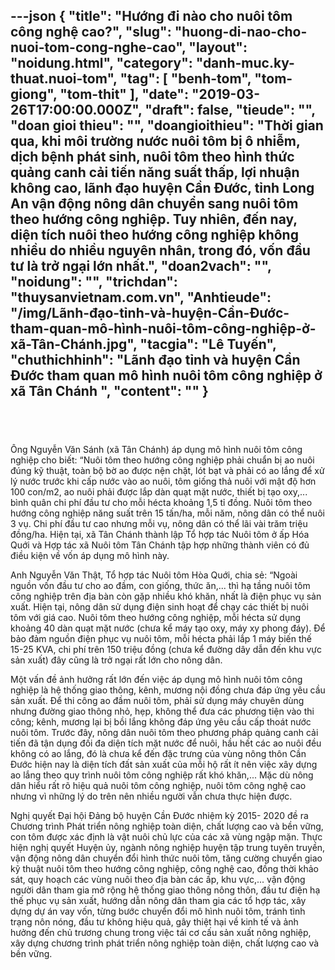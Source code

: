 ---json
{
    "title": "Hướng đi nào cho nuôi tôm công nghệ cao?",
    "slug": "huong-di-nao-cho-nuoi-tom-cong-nghe-cao",
    "layout": "noidung.html",
    "category": "danh-muc.ky-thuat.nuoi-tom",
    "tag": [
        "benh-tom",
        "tom-giong",
        "tom-thit"
    ],
    "date": "2019-03-26T17:00:00.000Z",
    "draft": false,
    "tieude": "",
    "doan gioi thieu": "",
    "doangioithieu": "Thời gian qua, khi môi trường nước nuôi tôm bị ô nhiễm, dịch bệnh phát sinh, nuôi tôm theo hình thức quảng canh cải tiến năng suất thấp, lợi nhuận không cao, lãnh đạo huyện Cần Đước, tỉnh Long An vận động nông dân chuyển sang nuôi tôm theo hướng công nghiệp. Tuy nhiên, đến nay, diện tích nuôi theo hướng công nghiệp không nhiều do nhiều nguyên nhân, trong đó, vốn đầu tư là trở ngại lớn nhất.",
    "doan2vach": "",
    "noidung": "",
    "trichdan": "thuysanvietnam.com.vn",
    "Anhtieude": "/img/Lãnh-đạo-tỉnh-và-huyện-Cần-Đước-tham-quan-mô-hình-nuôi-tôm-công-nghiệp-ở-xã-Tân-Chánh.jpg",
    "tacgia": "Lê Tuyến",
    "chuthichhinh": "Lãnh đạo tỉnh và huyện Cần Đước tham quan mô hình nuôi tôm công nghiệp ở xã Tân Chánh ",
    "__content__": ""
}
---
<h2>&nbsp;</h2>

<p>&Ocirc;ng Nguyễn Văn S&aacute;nh (x&atilde; T&acirc;n Ch&aacute;nh) &aacute;p dụng m&ocirc; h&igrave;nh nu&ocirc;i t&ocirc;m c&ocirc;ng nghiệp cho biết: &ldquo;Nu&ocirc;i t&ocirc;m theo hướng c&ocirc;ng nghiệp phải chuẩn bị ao nu&ocirc;i đ&uacute;ng kỹ thuật, to&agrave;n bộ bờ ao được nện chặt, l&oacute;t bạt v&agrave; phải c&oacute; ao lắng để xử l&yacute; nước trước khi cấp nước v&agrave;o ao nu&ocirc;i, t&ocirc;m giống thả nu&ocirc;i với mật độ hơn 100 con/m2, ao nu&ocirc;i phải được lắp d&agrave;n quạt mặt nước, thiết bị tạo oxy,... b&igrave;nh qu&acirc;n chi ph&iacute; đầu tư cho mỗi h&eacute;cta khoảng 1,5 tỉ đồng. Nu&ocirc;i t&ocirc;m theo hướng c&ocirc;ng nghiệp năng suất tr&ecirc;n 15 tấn/ha, mỗi năm, n&ocirc;ng d&acirc;n c&oacute; thể nu&ocirc;i 3 vụ. Chi ph&iacute; đầu tư cao nhưng mỗi vụ, n&ocirc;ng d&acirc;n c&oacute; thể l&atilde;i v&agrave;i trăm triệu đồng/ha. Hiện tại, x&atilde; T&acirc;n Ch&aacute;nh th&agrave;nh lập Tổ hợp t&aacute;c Nu&ocirc;i t&ocirc;m ở ấp H&oacute;a Quới v&agrave; Hợp t&aacute;c x&atilde; Nu&ocirc;i t&ocirc;m T&acirc;n Ch&aacute;nh tập hợp những th&agrave;nh vi&ecirc;n c&oacute; đủ điều kiện về vốn &aacute;p dụng m&ocirc; h&igrave;nh n&agrave;y.&nbsp;</p>

<p>Anh Nguyễn Văn Thật, Tổ hợp t&aacute;c Nu&ocirc;i t&ocirc;m H&ograve;a Quới, chia sẻ: &ldquo;Ngo&agrave;i nguồn vốn đầu tư cho ao đầm, con giống, thức ăn,... th&igrave; hạ tầng nu&ocirc;i t&ocirc;m c&ocirc;ng nghiệp tr&ecirc;n địa b&agrave;n c&ograve;n gặp nhiều kh&oacute; khăn, nhất l&agrave; điện phục vụ sản xuất. Hiện tại, n&ocirc;ng d&acirc;n sử dụng điện sinh hoạt để chạy c&aacute;c thiết bị nu&ocirc;i t&ocirc;m với gi&aacute; cao. Nu&ocirc;i t&ocirc;m theo hướng c&ocirc;ng nghiệp, mỗi h&eacute;cta sử dụng khoảng 40 d&agrave;n quạt mặt nước (chưa kể m&aacute;y tạo oxy, m&aacute;y xy phong đ&aacute;y). Để bảo đảm nguồn điện phục vụ nu&ocirc;i t&ocirc;m, mỗi h&eacute;cta phải lắp 1 m&aacute;y biến thế 15-25 KVA, chi ph&iacute; tr&ecirc;n 150 triệu đồng (chưa kể đường d&acirc;y dẫn đến khu vực sản xuất) đ&acirc;y cũng l&agrave; trở ngại rất lớn cho n&ocirc;ng d&acirc;n.</p>

<p>Một vấn đề ảnh hưởng rất lớn đến việc &aacute;p dụng m&ocirc; h&igrave;nh nu&ocirc;i t&ocirc;m c&ocirc;ng nghiệp l&agrave; hệ thống giao th&ocirc;ng, k&ecirc;nh, mương nội đồng chưa đ&aacute;p ứng y&ecirc;u cầu sản xuất. Để thi c&ocirc;ng ao đầm nu&ocirc;i t&ocirc;m, phải sử dụng m&aacute;y chuy&ecirc;n d&ugrave;ng nhưng đường giao th&ocirc;ng nhỏ, hẹp, kh&ocirc;ng thể đưa c&aacute;c phương tiện v&agrave;o thi c&ocirc;ng; k&ecirc;nh, mương lại bị bồi lắng kh&ocirc;ng đ&aacute;p ứng y&ecirc;u cầu cấp tho&aacute;t nước nu&ocirc;i t&ocirc;m. Trước đ&acirc;y, n&ocirc;ng d&acirc;n nu&ocirc;i t&ocirc;m theo phương ph&aacute;p quảng canh cải tiến đ&atilde; tận dụng đối đa diện t&iacute;ch mặt nước để nu&ocirc;i, hầu hết c&aacute;c ao nu&ocirc;i đều kh&ocirc;ng c&oacute; ao lắng, đ&oacute; l&agrave; chưa kể đến đặc trưng của v&ugrave;ng n&ocirc;ng th&ocirc;n Cần Đước hiện nay l&agrave; diện t&iacute;ch đất sản xuất của mỗi hộ rất &iacute;t n&ecirc;n việc x&acirc;y dựng ao lắng theo&nbsp;quy tr&igrave;nh nu&ocirc;i t&ocirc;m c&ocirc;ng nghiệp rất kh&oacute; khăn,... Mặc d&ugrave; n&ocirc;ng d&acirc;n hiểu rất r&otilde; hiệu quả nu&ocirc;i t&ocirc;m c&ocirc;ng nghiệp, nu&ocirc;i t&ocirc;m c&ocirc;ng nghệ cao nhưng v&igrave; những l&yacute; do tr&ecirc;n n&ecirc;n nhiều người vẫn chưa thực hiện được.</p>

<p>Nghị quyết &ETH;ại hội Đảng bộ huyện Cần Đước nhiệm kỳ 2015- 2020 đề ra Chương tr&igrave;nh Ph&aacute;t triển n&ocirc;ng nghiệp to&agrave;n diện, chất lượng cao v&agrave; bền vững, con t&ocirc;m được x&aacute;c định l&agrave; vật nu&ocirc;i chủ lực của c&aacute;c x&atilde; v&ugrave;ng ngập mặn. Thực hiện nghị quyết Huyện ủy, ng&agrave;nh n&ocirc;ng nghiệp huyện tập trung tuy&ecirc;n truyền, vận động n&ocirc;ng d&acirc;n chuyển đổi h&igrave;nh thức nu&ocirc;i t&ocirc;m, tăng cường chuyển giao kỹ thuật nu&ocirc;i t&ocirc;m theo hướng c&ocirc;ng nghiệp, c&ocirc;ng nghệ cao, đồng thời khảo s&aacute;t, quy hoạch c&aacute;c v&ugrave;ng nu&ocirc;i theo địa b&agrave;n c&aacute;c ấp, khu vực,... vận động người d&acirc;n tham gia mở rộng hệ thống giao th&ocirc;ng n&ocirc;ng th&ocirc;n, đầu tư điện hạ thế phục vụ sản xuất, hướng dẫn n&ocirc;ng d&acirc;n tham gia c&aacute;c tổ hợp t&aacute;c, x&acirc;y dựng dự &aacute;n vay vốn, từng bước chuyển đổi m&ocirc; h&igrave;nh nu&ocirc;i t&ocirc;m, tr&aacute;nh t&igrave;nh trạng n&ocirc;n n&oacute;ng, đầu tư kh&ocirc;ng hiệu quả, g&acirc;y thiệt hại về kinh tế v&agrave; ảnh hưởng đến chủ trương chung trong việc t&aacute;i cơ cấu sản xuất n&ocirc;ng nghiệp, x&acirc;y dựng chương tr&igrave;nh ph&aacute;t triển n&ocirc;ng nghiệp to&agrave;n diện, chất lượng cao v&agrave; bền vững.</p>
